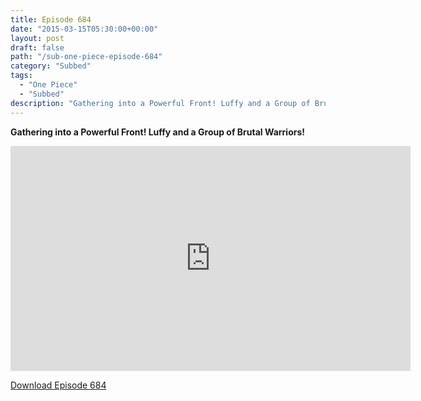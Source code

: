 ```yaml
---
title: Episode 684
date: "2015-03-15T05:30:00+00:00"
layout: post
draft: false
path: "/sub-one-piece-episode-684"
category: "Subbed"
tags:
  - "One Piece"
  - "Subbed"
description: "Gathering into a Powerful Front! Luffy and a Group of Brutal Warriors!"
---
```


**Gathering into a Powerful Front! Luffy and a Group of Brutal Warriors!**

<iframe width="640" height="360" src="https://www.rapidvideo.com/e/G6FRPGDEE5" frameborder="0" marginwidth=0 marginheight=0 scrolling=no allowfullscreen></iframe>

<a href="http://ouo.io/qs/eCodkFEQ?s=https://rapidvid.to/d/https://www.rapidvideo.com/e/G6FRPGDEE5">Download Episode 684</a>
